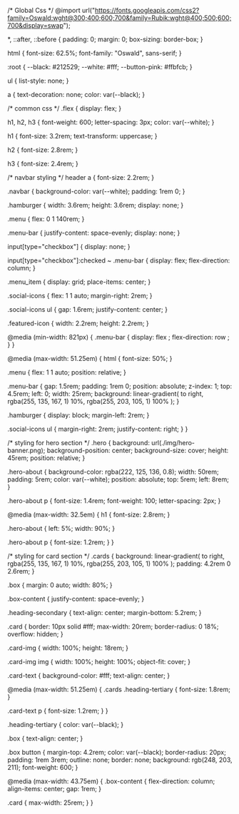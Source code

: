 /* Global Css */
@import url("https://fonts.googleapis.com/css2?family=Oswald:wght@300;400;600;700&family=Rubik:wght@400;500;600;700&display=swap");

*,
::after,
::before {
  padding: 0;
  margin: 0;
  box-sizing: border-box;
}

html {
  font-size: 62.5%;
  font-family: "Oswald", sans-serif;
}

:root {
  --black: #212529;
  --white: #fff;
  --button-pink: #ffbfcb;
}

ul {
  list-style: none;
}

a {
  text-decoration: none;
  color: var(--black);
}

/* common css */
.flex {
  display: flex;
}

h1,
h2,
h3 {
  font-weight: 600;
  letter-spacing: 3px;
  color: var(--white);
}

h1 {
  font-size: 3.2rem;
  text-transform: uppercase;
}

h2 {
  font-size: 2.8rem;
}

h3 {
  font-size: 2.4rem;
}

/* navbar styling */
header a {
  font-size: 2.2rem;
}

.navbar {
  background-color: var(--white);
  padding: 1rem 0;
}

.hamburger {
  width: 3.6rem;
  height: 3.6rem;
  display: none;
}

.menu {
  flex: 0 1 140rem;
}

.menu-bar {
  justify-content: space-evenly;
  display: none;
}

input[type="checkbox"] {
  display: none;
}

input[type="checkbox"]:checked ~ .menu-bar {
  display: flex;
  flex-direction: column;
}

.menu_item {
  display: grid;
  place-items: center;
}

.social-icons {
  flex: 1 1 auto;
  margin-right: 2rem;
}

.social-icons ul {
  gap: 1.6rem;
  justify-content: center;
}

.featured-icon {
  width: 2.2rem;
  height: 2.2rem;
}

@media (min-width: 821px) {
  .menu-bar {
    display: flex ;
    flex-direction: row ;
  }
}

@media (max-width: 51.25em) {
  html {
    font-size: 50%;
  }

  .menu {
    flex: 1 1 auto;
    position: relative;
  }

  .menu-bar {
    gap: 1.5rem;
    padding: 1rem 0;
    position: absolute;
    z-index: 1;
    top: 4.5rem;
    left: 0;
    width: 25rem;
    background: linear-gradient(
      to right,
      rgba(255, 135, 167, 1) 10%,
      rgba(255, 203, 105, 1) 100%
    );
  }

  .hamburger {
    display: block;
    margin-left: 2rem;
  }

  .social-icons ul {
    margin-right: 2rem;
    justify-content: right;
  }
}

/* styling for hero section */
.hero {
  background: url(./img/hero-banner.png);
  background-position: center;
  background-size: cover;
  height: 45rem;
  position: relative;
}

.hero-about {
  background-color: rgba(222, 125, 136, 0.8);
  width: 50rem;
  padding: 5rem;
  color: var(--white);
  position: absolute;
  top: 5rem;
  left: 8rem;
}

.hero-about p {
  font-size: 1.4rem;
  font-weight: 100;
  letter-spacing: 2px;
}

@media (max-width: 32.5em) {
  h1 {
    font-size: 2.8rem;
  }

  .hero-about {
    left: 5%;
    width: 90%;
  }

  .hero-about p {
    font-size: 1.2rem;
  }
}

/* styling for card section */
.cards {
  background: linear-gradient(
    to right,
    rgba(255, 135, 167, 1) 10%,
    rgba(255, 203, 105, 1) 100%
  );
  padding: 4.2rem 0 2.6rem;
}

.box {
  margin: 0 auto;
  width: 80%;
}

.box-content {
  justify-content: space-evenly;
}

.heading-secondary {
  text-align: center;
  margin-bottom: 5.2rem;
}

.card {
  border: 10px solid #fff;
  max-width: 20rem;
  border-radius: 0 18%;
  overflow: hidden;
}

.card-img {
  width: 100%;
  height: 18rem;
}

.card-img img {
  width: 100%;
  height: 100%;
  object-fit: cover;
}

.card-text {
  background-color: #fff;
  text-align: center;
}

@media (max-width: 51.25em) {
  .cards .heading-tertiary {
    font-size: 1.8rem;
  }

  .card-text p {
    font-size: 1.2rem;
  }
}

.heading-tertiary {
  color: var(--black);
}

.box {
  text-align: center;
}

.box button {
  margin-top: 4.2rem;
  color: var(--black);
  border-radius: 20px;
  padding: 1rem 3rem;
  outline: none;
  border: none;
  background: rgb(248, 203, 211);
  font-weight: 600;
}

@media (max-width: 43.75em) {
  .box-content {
    flex-direction: column;
    align-items: center;
    gap: 1rem;
  }

  .card {
    max-width: 25rem;
  }
}

